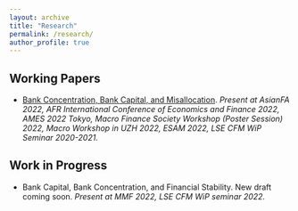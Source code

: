 ```yaml
---
layout: archive
title: "Research"
permalink: /research/
author_profile: true
---
```


<!--
{% if author.googlescholar %}
  You can also find my articles on <u><a href="{{author.googlescholar}}">my Google Scholar profile</a>.</u>
{% endif %}

{% include base_path %}

{% for post in site.research reversed %}
  {% include archive-single.html %}
{% endfor %}
-->

<!--## Publications

* [Credit Rating Prediction Through Supply Chains: A Machine Learning Approach](https://doi.org/10.1111/poms.13634) (with Jing Wu and Sean X. Zhou)\
    ***Production and Operations Management***, forthcoming-->

## Working Papers
* [Bank Concentration, Bank Capital, and Misallocation](https://papers.ssrn.com/sol3/papers.cfm?abstract_id=4046630). 
  *Present at AsianFA 2022, AFR International Conference of Economics and Finance 2022, AMES 2022 Tokyo, Macro Finance Society Workshop (Poster Session) 2022, Macro Workshop in UZH 2022, ESAM 2022, LSE CFM WiP Seminar 2020-2021.*



## Work in Progress

* Bank Capital, Bank Concentration, and Financial Stability. New draft coming soon. *Present at MMF 2022, LSE CFM WiP seminar 2022.*
